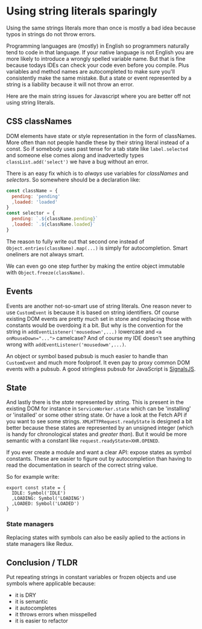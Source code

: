 <!--
  slug: using-string-literals-sparingly
  date: 2020-02-11
  modified: 2020-02-11
  type: post
  header: jason-leung-EXYQt40B3KA-unsplash.jpg
  headerColofon: Jason Leung
  category: JavaScript
  tag: code quality, string
-->

# Using string literals sparingly

Using the same strings literals more than once is mostly a bad idea because typos in strings do not throw errors.

Programming languages are (mostly) in English so programmers naturally tend to code in that language. If your native language is not English you are more likely to introduce a wrongly spelled variable name. But that is fine because todays IDEs can check your code even before you compile. Plus variables and method names are autocompleted to make sure you'll consistently make the same mistake.
But a state or event represented by a string is a liability because it will not throw an error.

Here are the main string issues for Javascript  where you are better off not using string literals.


## CSS classNames

DOM elements have state or style representation in the form of classNames. More often than not people handle these by their string literal instead of a const. So if somebody uses past tense for a tab state like `label.selected` and someone else comes along and inadvertedly types `classList.add('select')` we have a bug without an error.

There is an easy fix which is to *always* use variables for *classNames* and *selectors*. So somewhere should be a declaration like:

```javascript
const className = {
  pending: 'pending'
  ,loaded: 'loaded'
}
const selector = {
  pending: `.${className.pending}`
  ,loaded: `.${className.loaded}`
}
```

The reason to fully write out that second one instead of `Object.entries(className).map(...)` is simply for autocompletion. Smart oneliners are not always smart.

We can even go one step further by making the entire object immutable with `Object.freeze(className)`.


## Events

Events are another not-so-smart use of string literals. One reason never to use `CustomEvent` is because it is based on string identifiers. Of course existing DOM events are pretty much set in stone and replacing those with constants would be overdoing it a bit. But why is the convention for the string in `addEventListener('mousedown',...)` lowercase and `<a onMouseDown="...">` camelcase? And of course my IDE doesn't see anything wrong with `addEventListener('mousedowm',...)`.

An object or symbol based pubsub is much easier to handle than `CustomEvent` and much more foolproof. It even pay to proxy common DOM events with a pubsub. A good stringless pubsub for JavaScript is [SignalsJS](https://millermedeiros.github.io/js-signals/).


## State

And lastly there is the *state* represented by string. This is present in the existing DOM for instance in `ServiceWorker.state` which can be 'installing' or 'installed' or some other string state. Or have a look at the Fetch API if you want to see some strings.
`XMLHTTPRequest.readyState` is designed a bit better because these states are represented by an unsigned integer (which is handy for chronological states and *greater than*). But it would be more semantic with a constant like `request.readyState>XHR.OPENED`.

If you ever create a module and want a clear API: expose states as symbol constants. These are easier to figure out by autocompletion than having to read the documentation in search of the correct string value.

So for example write:

```
export const state = {
  IDLE: Symbol('IDLE')
  ,LOADING: Symbol('LOADING')
  ,LOADED: Symbol('LOADED')
}
```

### State managers

Replacing states with symbols can also be easily aplied to the actions in state managers like Redux.


## Conclusion / TLDR

Put repeating strings in constant variables or frozen objects and use symbols where applicable because:

- it is DRY
- it is semantic
- it autocompletes
- it throws errors when misspelled
- it is easier to refactor
